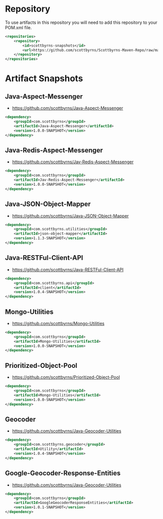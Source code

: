 # Repository

To use artifacts in this repository you will need to add this repository to your POM.xml file.

```xml
<repositories>
    <repository>
        <id>scottbyrns-snapshots</id>
        <url>https://github.com/scottbyrns/Scottbyrns-Maven-Repo/raw/master/snapshots</url>
    </repository>
</repositories>
```

# Artifact Snapshots

## Java-Aspect-Messenger

* https://github.com/scottbyrns/Java-Aspect-Messenger 

```xml
<dependency>
    <groupId>com.scottbyrns</groupId>
    <artifactId>Java-Aspect-Messenger</artifactId>
    <version>1.0.0-SNAPSHOT</version>
</dependency>
```

## Java-Redis-Aspect-Messenger

* https://github.com/scottbyrns/Jav-Redis-Aspect-Messenger

```xml
<dependency>
    <groupId>com.scottbyrns</groupId>
    <artifactId>Jav-Redis-Aspect-Messenger</artifactId>
    <version>1.0.0-SNAPSHOT</version>
</dependency>
```

## Java-JSON-Object-Mapper

* https://github.com/scottbyrns/Java-JSON-Object-Mapper

```xml
<dependency>
    <groupId>com.scottbyrns.utilities</groupId>
    <artifactId>json-object-mapper</artifactId>
    <version>1.1.3-SNAPSHOT</version>
</dependency>
```

## Java-RESTFul-Client-API

* https://github.com/scottbyrns/Java-RESTFul-Client-API

```xml
<dependency>
    <groupId>com.scottbyrns.api</groupId>
    <artifactId>client</artifactId>
    <version>1.0.4-SNAPSHOT</version>
</dependency>
```

## Mongo-Utilities

* https://github.com/scottbyrns/Mongo-Utilities

```xml
<dependency>
    <groupId>com.scottbyrns</groupId>
    <artifactId>Mongo-Utilities</artifactId>
    <version>1.0.0-SNAPSHOT</version>
</dependency>
```

## Prioritized-Object-Pool

* https://github.com/scottbyrns/Prioritized-Object-Pool

```xml
<dependency>
    <groupId>com.scottbyrns</groupId>
    <artifactId>Mongo-Utilities</artifactId>
    <version>1.0.0-SNAPSHOT</version>
</dependency>
```

## Geocoder

* https://github.com/scottbyrns/Java-Geocoder-Utilities

```xml
<dependency>
    <groupId>com.scottbyrns.geocoder</groupId>
    <artifactId>Utility</artifactId>
    <version>1.0.4-SNAPSHOT</version>
</dependency>
```

## Google-Geocoder-Response-Entities

* https://github.com/scottbyrns/Java-Geocoder-Utilities

```xml
<dependency>
    <groupId>com.scottbyrns</groupId>
    <artifactId>GoogleGeocoderResponseEntities</artifactId>
    <version>1.0.1-SNAPSHOT</version>
</dependency>
```